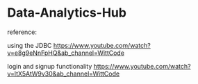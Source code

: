# Data-Analytics-Hub




reference:

using the JDBC
https://www.youtube.com/watch?v=e8g9eNnFpHQ&ab_channel=WittCode

login and signup functionality 
https://www.youtube.com/watch?v=ltX5AtW9v30&ab_channel=WittCode